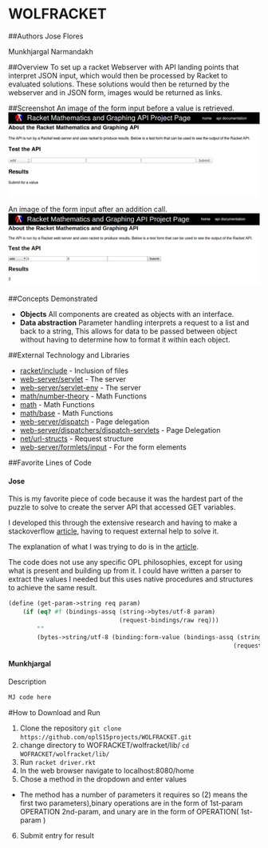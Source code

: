 # WOLFRACKET

##Authors
Jose Flores

Munkhjargal Narmandakh

##Overview
To set up a racket Webserver with API landing points that interpret JSON input, which would then be processed by Racket to evaluated solutions. These solutions would then be returned by the webserver and in JSON form, images would be returned as links.

##Screenshot
An image of the form input before a value is retrieved.
![screenshot showing env diagram](img/before.png)

An image of the form input after an addition call.
![screenshot showing env diagram](img/after.png)

##Concepts Demonstrated
* **Objects** All components are created as objects with an interface.
* **Data abstraction** Parameter handling interprets a request to a list and back to a string, This allows for data to be passed between object without having to determine how to format it within each object.

##External Technology and Libraries
* [racket/include][racket/include] - Inclusion of files
* [web-server/servlet][web-server/servlet] - The server
* [web-server/servlet-env][web-server/servlet-env] - The server
* [math/number-theory][math/number-theory] - Math Functions
* [math][math] - Math Functions
* [math/base][math/base] - Math Functions
* [web-server/dispatch][web-server/dispatch] - Page delegation
* [web-server/dispatchers/dispatch-servlets][web-server/dispatchers/dispatch-servlets] - Page Delegation
* [net/url-structs][net/url-structs] - Request structure
* [web-server/formlets/input][web-server/formlets/input] - For the form elements


##Favorite Lines of Code
#### Jose

This is my favorite piece of code because it was the hardest part of the puzzle to solve to create the server API that accessed GET variables.

I developed this through the extensive research and having to make a stackoverflow [article][stackoverflow], having to request external help to solve it.

The explanation of what I was trying to do is in the [article][stackoverflow].

The code does not use any specific OPL philosophies, except for using what is present and building up from it. I could have written a parser to extract the values I needed but this uses native procedures and structures to achieve the same result.

```scheme
(define (get-param->string req param)
    (if (eq? #f (bindings-assq (string->bytes/utf-8 param)
                               (request-bindings/raw req)))
        ""
        (bytes->string/utf-8 (binding:form-value (bindings-assq (string->bytes/utf-8 param)
                                                               (request-bindings/raw req))))))
```

#### Munkhjargal
Description
```scheme
MJ code here
```

#How to Download and Run
1. Clone the repository
  ``` git clone https://github.com/oplS15projects/WOLFRACKET.git ```
2. change directory to WOFRACKET/wolfracket/lib/
  ``` cd WOFRACKET/wolfracket/lib/ ```
3. Run
  ``` racket driver.rkt ```
4. In the web browser navigate to localhost:8080/home
5. Chose a method in the dropdown and enter values
  * The method has a number of parameters it requires so (2) means the first two parameters),binary operations are in the form of 1st-param OPERATION 2nd-param, and unary are in the form of OPERATION( 1st-param )
6. Submit entry for result


<!-- Links -->
[racket/include]: http://docs.racket-lang.org/reference/include.html
[web-server/servlet]: http://docs.racket-lang.org/web-server/servlet.html
[web-server/servlet-env]: http://docs.racket-lang.org/web-server/run.html#%28mod-path._web-server%2Fservlet-env%29
[math/number-theory]: http://docs.racket-lang.org/math/number-theory.html
[math]: http://docs.racket-lang.org/math/
[math/base]: http://docs.racket-lang.org/math/base.html
[web-server/dispatch]: http://docs.racket-lang.org/web-server/dispatch.html
[web-server/dispatchers/dispatch-servlets]: http://docs.racket-lang.org/web-server-internal/dispatch-servlets.html
[net/url-structs]: http://docs.racket-lang.org/net/url.html#%28mod-path._net%2Furl-structs%29
[web-server/formlets/input]: http://docs.racket-lang.org/web-server/formlets.html#%28mod-path._web-server%2Fformlets%2Finput%29
[stackoverflow]: http://stackoverflow.com/questions/29690651/how-do-you-access-get-parameters-in-racket-server-application/29765739#29765739
